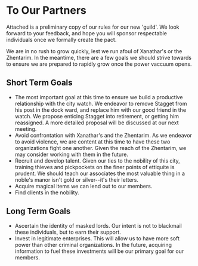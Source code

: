 # To Our Partners

Attached is a preliminary copy of our rules for our new 'guild'. We look forward to your feedback, and hope you will sponsor respectable individuals once we formally create the pact.

We are in no rush to grow quickly, lest we run afoul of Xanathar's or the Zhentarim. In the meantime, there are a few goals we should strive towards to ensure we are prepared to rapidly grow once the power vaccuum opens.

## Short Term Goals

- The most important goal at this time to ensure we build a productive relationship with the city watch. We endeavor to remove Stagget from his post in the dock ward, and replace him with our good friend in the watch. We propose enticing Stagget into retirement, or getting him reassigned. A more detailed proposal will be discussed at our next meeting.
- Avoid confrontation with Xanathar's and the Zhentarim. As we endeavor to avoid violence, we are content at this time to have these two organizations fight one another. Given the reach of the Zhentarim, we may consider working with them in the future.
- Recruit and develop talent. Given our ties to the nobility of this city, training thieves and pickpockets on the finer points of ettiquite is prudent. We should teach our associates the most valuable thing in a noble's manor isn't gold or silver--it's their letters.
- Acquire magical items we can lend out to our members.
- Find clients in the nobility.

## Long Term Goals

- Ascertain the identity of masked lords. Our intent is not to blackmail these individuals, but to earn their support. 
- Invest in legitimate enterprises. This will allow us to have more soft power than other criminal organizations. In the future, acquiring information to fuel these investments will be our primary goal for our members.


